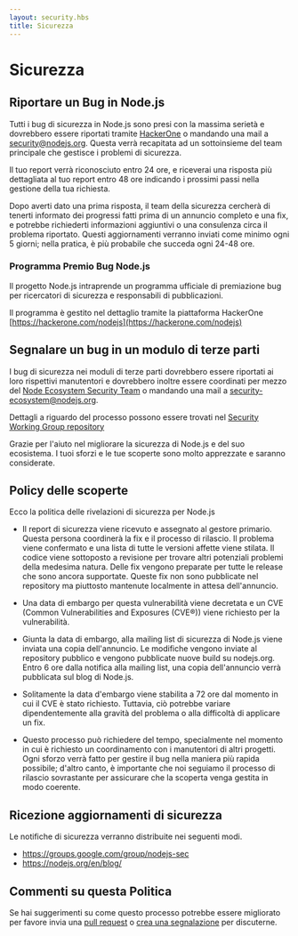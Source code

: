 ```yaml
---
layout: security.hbs
title: Sicurezza
---
```


# Sicurezza

## Riportare un Bug in Node.js

Tutti i bug di sicurezza in Node.js sono presi con la massima serietà e dovrebbero essere riportati tramite [HackerOne](https://hackerone.com/nodejs) o mandando una mail a [security@nodejs.org](mailto:security@nodejs.org). Questa verrà recapitata ad un sottoinsieme del team principale che gestisce i problemi di sicurezza.

Il tuo report verrà riconosciuto entro 24 ore, e riceverai una risposta più dettagliata al tuo report entro 48 ore indicando i prossimi passi nella gestione della tua richiesta.

Dopo averti dato una prima risposta, il team della sicurezza cercherà di tenerti informato dei progressi fatti prima di un annuncio completo e una fix, e potrebbe richiederti informazioni aggiuntivi o una consulenza circa il problema riportato.
Questi aggiornamenti verranno inviati come minimo ogni 5 giorni; nella pratica, è più probabile che succeda ogni 24-48 ore.

### Programma Premio Bug Node.js 

Il progetto Node.js intraprende un programma ufficiale di premiazione bug per ricercatori di sicurezza e responsabili di pubblicazioni.

Il programma è gestito nel dettaglio tramite la piattaforma HackerOne [https://hackerone.com/nodejs](https://hackerone.com/nodejs)

## Segnalare un bug in un modulo di terze parti

I bug di sicurezza nei moduli di terze parti dovrebbero essere riportati ai loro rispettivi manutentori e dovrebbero inoltre essere coordinati per mezzo del [Node Ecosystem Security Team](https://hackerone.com/nodejs-ecosystem) o mandando una mail a [security-ecosystem@nodejs.org](mailto:security-ecosystem@nodejs.org).

Dettagli a riguardo del processo possono essere trovati nel [Security Working Group repository](https://github.com/nodejs/security-wg/blob/master/processes/third_party_vuln_process.md)

Grazie per l'aiuto nel migliorare la sicurezza di Node.js e del suo ecosistema. I tuoi sforzi e le tue scoperte sono molto apprezzate e saranno considerate.

## Policy delle scoperte

Ecco la politica delle rivelazioni di sicurezza per Node.js

- Il report di sicurezza viene ricevuto e assegnato al gestore primario. Questa persona coordinerà la fix e il processo di rilascio. Il problema viene confermato e una lista di tutte le versioni affette viene stilata. Il codice viene sottoposto a revisione per trovare altri potenziali problemi della medesima natura. Delle fix vengono preparate per tutte le release che sono ancora supportate.
Queste fix non sono pubblicate nel repository ma piuttosto mantenute localmente in attesa dell'annuncio.

- Una data di embargo per questa vulnerabilità viene decretata e un CVE (Common Vulnerabilities and Exposures (CVE®)) viene richiesto per la vulnerabilità.

- Giunta la data di embargo, alla mailing list di sicurezza di Node.js viene inviata una copia dell'annuncio. Le modifiche vengono inviate al repository pubblico e vengono pubblicate nuove build su nodejs.org. Entro 6 ore dalla notifica alla mailing list, una copia dell'annuncio verrà pubblicata sul blog di Node.js. 

- Solitamente la data d'embargo viene stabilita a 72 ore dal momento in cui il CVE è stato richiesto. Tuttavia, ciò potrebbe variare dipendentemente alla gravità del problema o alla difficoltà di applicare un fix.

- Questo processo può richiedere del tempo, specialmente nel momento in cui è richiesto un coordinamento con i manutentori di altri progetti. Ogni sforzo verrà fatto per gestire il bug nella maniera più rapida possibile; d'altro canto, è importante che noi seguiamo il processo di rilascio sovrastante per assicurare che la scoperta venga gestita in modo coerente.


## Ricezione aggiornamenti di sicurezza

Le notifiche di sicurezza verranno distribuite nei seguenti modi.

- <https://groups.google.com/group/nodejs-sec>
- <https://nodejs.org/en/blog/>

## Commenti su questa Politica

Se hai suggerimenti su come questo processo potrebbe essere migliorato per favore invia una [pull request](https://github.com/nodejs/nodejs.org) o [crea una segnalazione](https://github.com/nodejs/security-wg/issues/new) per discuterne.

